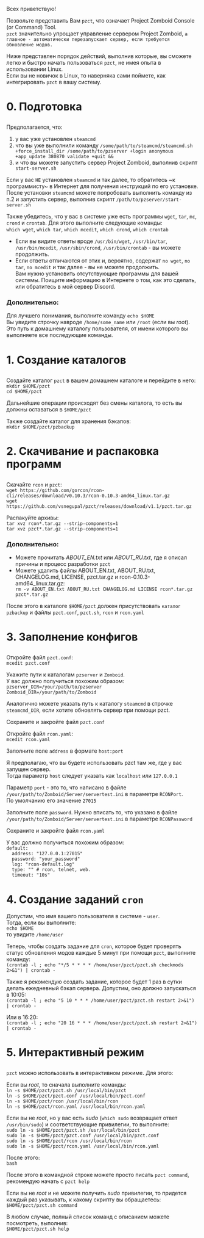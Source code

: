 Всех приветствую!<p>
Позвольте представить Вам `pzct`, что означает Project Zomboid Console (or Command) Tool.  
`pzct` значительно упрощает управление сервером Project Zomboid, `а главное - автоматически перезапускает сервер, если требуется обновление модов.`<p>
Ниже представлен порядок действий, выполнив которые, вы сможете легко и быстро начать пользоваться `pzct`, не имея опыта в использовании Linux.  
Если вы не новичок в Linux, то наверняка сами поймете, как интегрировать `pzct` в вашу систему.<p>
# 0. Подготовка<p>
Предполагается, что:  
1. у вас уже установлен `steamcmd`  
2. что вы уже выполнили команду `/some/path/to/steamcmd/steamcmd.sh +force_install_dir /some/path/to/pzserver +login anonymous +app_update 380870 validate +quit &&`  
3. и что вы можете запустить сервер Project Zomboid, выполнив скрипт `start-server.sh`<p>
<!-- -->
Если у вас `НЕ` установлен `steamcmd` и так далее, то обратитесь ~к программисту~ в Интернет для получения инструкций по его установке.  
После установки `steamcmd` можете попробовать выполнить команду из п.2 и запустить сервер, выполнив скрипт `/path/to/pzserver/start-server.sh`<p>
Также убедитесь, что у вас в системе уже есть программы `wget`, `tar`, `mc`, `crond` и `crontab`. Для этого выполните следующие команды:  
`which wget`, `which tar`, `which mcedit`, `which crond`, `which crontab`<p>
- Если вы видите ответы вроде `/usr/bin/wget`, `/usr/bin/tar`, `/usr/bin/mcedit`, `/usr/sbin/crond`, `/usr/bin/crontab` - вы можете продолжить.  
- Если ответы отличаются от этих и, вероятно, содержат `no wget`, `no tar`, `no mcedit` и так далее - вы не можете продолжить.  
Вам нужно установить отсутствующие программы для вашей системы. Поищите информацию в Интернете о том, как это сделать, или обратитесь в мой сервер Discord.<p>
### Дополнительно:  
Для лучшего понимания, выполните команду `echo $HOME`  
Вы увидите строчку навроде `/home/some_name` или `/root` (если вы *root*).  
Это путь к домашнему каталогу пользователя, от имени которого вы выполняете все последующие команды.<p>
# 1. Создание каталогов<p>
Создайте каталог `pzct` в вашем домашнем каталоге и перейдите в него:  
`mkdir $HOME/pzct`  
`cd $HOME/pzct`<p>
Дальнейшие операции происходят без смены каталога, то есть вы должны оставаться в `$HOME/pzct`<p>
Также создайте каталог для хранения бэкапов:  
`mkdir $HOME/pzct/pzbackup`<p>
# 2. Скачивание и распаковка программ<p>
Скачайте `rcon` и `pzct`:  
`wget https://github.com/gorcon/rcon-cli/releases/download/v0.10.3/rcon-0.10.3-amd64_linux.tar.gz`  
`wget https://github.com/vsnegupal/pzct/releases/download/v1.1/pzct.tar.gz`<p>
Распакуйте архивы:  
`tar xvz rcon*.tar.gz --strip-components=1`  
`tar xvz pzct*.tar.gz --strip-components=1`<p>
### Дополнительно:<p>
- Можете прочитать _ABOUT_EN.txt_ или _ABOUT_RU.txt_, где я описал причины и процесс разработки `pzct`  
- Можете удалить файлы ABOUT_EN.txt, ABOUT_RU.txt, CHANGELOG.md, LICENSE, pzct.tar.gz и rcon-0.10.3-amd64_linux.tar.gz:  
`rm -v ABOUT_EN.txt ABOUT_RU.txt CHANGELOG.md LICENSE rcon*.tar.gz pzct*.tar.gz`<p>
<!-- -->
После этого в каталоге `$HOME/pzct` должен присутствовать `каталог pzbackup` и файлы `pzct.conf`, `pzct.sh`, `rcon` и `rcon.yaml`<p>
# 3. Заполнение конфигов<p>
Откройте файл `pzct.conf`:  
`mcedit pzct.conf`<p>
Укажите пути к каталогам `pzserver` и `Zomboid`.  
У вас должно получиться похожим образом:  
`pzserver_DIR=/your/path/to/pzserver`  
`Zomboid_DIR=/your/path/to/Zomboid`<p>
Аналогично можете указать путь к каталогу `steamcmd` в строчке `steamcmd_DIR`, если хотите обновлять сервер при помощи pzct.<p>
Сохраните и закройте файл `pzct.conf`<p>
Откройте файл `rcon.yaml`:  
`mcedit rcon.yaml`<p>
Заполните поле `address` в формате `host:port`<p>
Я предполагаю, что вы будете использовать pzct там же, где у вас запущен сервер.  
Тогда параметр `host` следует указать как `localhost` или `127.0.0.1`<p>
Параметр `port` - это то, что написано в файле `/your/path/to/Zomboid/Server/servertest.ini` в параметре `RCONPort`.  
По умолчанию его значение `27015`<p>
Заполните поле `password`. Нужно вписать то, что указано в файле `/your/path/to/Zomboid/Server/servertest.ini` в параметре `RCONPassword`<p>
Сохраните и закройте файл `rcon.yaml`<p>
У вас должно получиться похожим образом:  
`default:`<br>
`  address: "127.0.0.1:27015"`<br>
`  password: "your_password"`<br>
`  log: "rcon-default.log"`<br>
`  type: "" # rcon, telnet, web.`<br>
`  timeout: "10s"`<p>
# 4. Создание заданий `cron`
Допустим, что имя вашего пользователя в системе - `user`.  
Тогда, если вы выполните:  
`echo $HOME`  
то увидите `/home/user`<p>
Теперь, чтобы создать задание для `cron`, которое будет проверять статус обновления модов каждые 5 минут при помощи `pzct`, выполните команду:  
`(crontab -l ; echo "*/5 * * * * /home/user/pzct/pzct.sh checkmods 2>&1") | crontab -`<p>
Также я рекомендую создать задание, которое будет 1 раз в сутки делать ежедневный бэкап сервера. Допустим, оно должно запускаться в 10:05:  
`(crontab -l ; echo "5 10 * * * /home/user/pzct/pzct.sh restart 2>&1") | crontab -`<p>
Или в 16:20:  
`(crontab -l ; echo "20 16 * * * /home/user/pzct/pzct.sh restart 2>&1") | crontab -`<p>
# 5. Интерактивный режим<p>
`pzct` можно использовать в интерактивном режиме. Для этого:<p>
Если вы _root_, то сначала выполните команды:  
`ln -s $HOME/pzct/pzct.sh /usr/local/bin/pzct`  
`ln -s $HOME/pzct/pzct.conf /usr/local/bin/pzct.conf`  
`ln -s $HOME/pzct/rcon /usr/local/bin/rcon`  
`ln -s $HOME/pzct/rcon.yaml /usr/local/bin/rcon.yaml`<p>
Если вы не _root_, но у вас есть _sudo_ (`which sudo` возвращает ответ `/usr/bin/sudo`) и соответствующие привилегии, то выполните:  
`sudo ln -s $HOME/pzct/pzct.sh /usr/local/bin/pzct`  
`sudo ln -s $HOME/pzct/pzct.conf /usr/local/bin/pzct.conf`  
`sudo ln -s $HOME/pzct/rcon /usr/local/bin/rcon`  
`sudo ln -s $HOME/pzct/rcon.yaml /usr/local/bin/rcon.yaml`<p>
После этого:  
`bash`<p>
После этого в командной строке можете просто писать `pzct command`, рекомендую начать с `pzct help`<p>
Если вы не _root_ и не можете получить _sudo_ привилегии, то придется каждый раз указывать, к какому скрипту вы обращаетесь:  
`$HOME/pzct/pzct.sh command`<p>
В любом случае, полный список команд с описанием можете посмотреть, выполнив:  
`$HOME/pzct/pzct.sh help`
